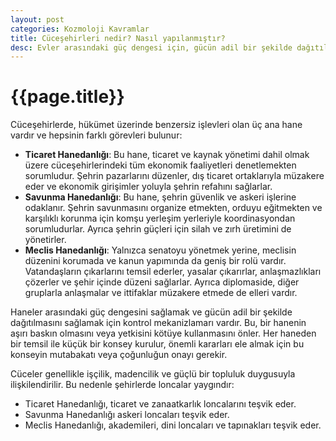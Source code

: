 ```yaml
---
layout: post
categories: Kozmoloji Kavramlar
title: Cüceşehirleri nedir? Nasıl yapılanmıştır?
desc: Evler arasındaki güç dengesi için, gücün adil bir şekilde dağıtılmasını sağlamak için kontrol sistemleri vardır. Bu, bir evin aşırı baskın olmasını veya yetkisini kötüye kullanmasını önler.
---
```


# {{page.title}}
Cüceşehirlerde, hükümet üzerinde benzersiz işlevleri olan üç ana hane vardır ve hepsinin farklı görevleri bulunur:
  - **Ticaret Hanedanlığı**: Bu hane, ticaret ve kaynak yönetimi dahil olmak üzere cüceşehirlerindeki tüm ekonomik faaliyetleri denetlemekten sorumludur. Şehrin pazarlarını düzenler, dış ticaret ortaklarıyla müzakere eder ve ekonomik girişimler yoluyla şehrin refahını sağlarlar.
  - **Savunma Hanedanlığı**: Bu hane, şehrin güvenlik ve askeri işlerine odaklanır. Şehrin savunmasını organize etmekten, orduyu eğitmekten ve karşılıklı korunma için komşu yerleşim yerleriyle koordinasyondan sorumludurlar. Ayrıca şehrin güçleri için silah ve zırh üretimini de yönetirler.
  - **Meclis Hanedanlığı**: Yalnızca senatoyu yönetmek yerine, meclisin düzenini korumada ve kanun yapımında da geniş bir rolü vardır. Vatandaşların çıkarlarını temsil ederler, yasalar çıkarırlar, anlaşmazlıkları çözerler ve şehir içinde düzeni sağlarlar. Ayrıca diplomaside, diğer gruplarla anlaşmalar ve ittifaklar müzakere etmede de elleri vardır.

Haneler arasındaki güç dengesini sağlamak ve gücün adil bir şekilde dağıtılmasını sağlamak için kontrol mekanizlamarı vardır. Bu, bir hanenin aşırı baskın olmasını veya yetkisini kötüye kullanmasını önler. Her haneden bir temsil ile küçük bir konsey kurulur, önemli kararları ele almak için bu konseyin mutabakatı veya çoğunluğun onayı gerekir.

Cüceler genellikle işçilik, madencilik ve güçlü bir topluluk duygusuyla ilişkilendirilir. Bu nedenle şehirlerde loncalar yaygındır:

- Ticaret Hanedanlığı, ticaret ve zanaatkarlık loncalarını teşvik eder.
- Savunma Hanedanlığı askeri loncaları teşvik eder.
- Meclis Hanedanlığı, akademileri, dini loncaları ve tapınakları teşvik eder.